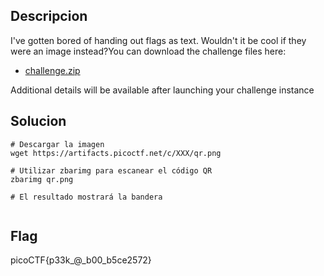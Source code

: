 ## Descripcion
I've gotten bored of handing out flags as text. Wouldn't it be cool if they were an image instead?You can download the challenge files here:

- [challenge.zip](https://artifacts.picoctf.net/c_atlas/16/challenge.zip)

Additional details will be available after launching your challenge instance

## Solucion
```
# Descargar la imagen
wget https://artifacts.picoctf.net/c/XXX/qr.png

# Utilizar zbarimg para escanear el código QR
zbarimg qr.png

# El resultado mostrará la bandera


```

## Flag
picoCTF{p33k_@_b00_b5ce2572}